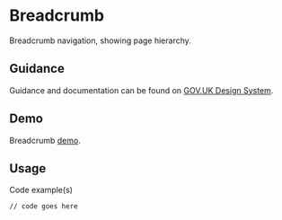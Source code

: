 # Breadcrumb

Breadcrumb navigation, showing page hierarchy.

## Guidance

Guidance and documentation can be found on [GOV.UK Design System](linkgoeshere).

## Demo

Breadcrumb [demo](linkgoeshere).

## Usage

Code example(s)

```
// code goes here
```


<!--
## Installation

```
npm install --save @govuk-frontend/breadcrumb
```
-->
